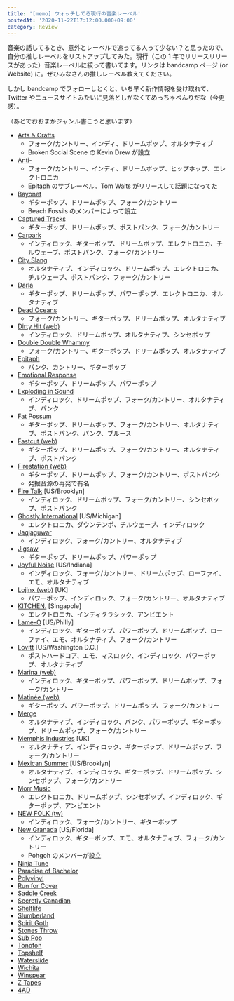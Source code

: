 ```yaml
---
title: '[memo] ウォッチしてる現行の音楽レーベル'
postedAt: '2020-11-22T17:12:00.000+09:00'
category: Review
---
```


音楽の話してるとき、意外とレーベルで追ってる人って少ない？と思ったので、自分の推しレーベルをリストアップしてみた。現行（この 1 年でリリースリリースがあった）音楽レーベルに絞って書いてます。リンクは bandcamp ページ (or Website) に。ぜひみなさんの推しレーベル教えてください。

しかし bandcamp でフォローしとくと、いち早く新作情報を受け取れて、Twitter やニュースサイトみたいに見落としがなくてめっちゃべんりだな（今更感）。

（あとでおおまかジャンル書こうと思います）

- [Arts & Crafts](https://arts-crafts.bandcamp.com/)
  - フォーク/カントリー、インディ、ドリームポップ、オルタナティブ
  - Broken Social Scene の Kevin Drew が設立
- [Anti-](https://antirecords.bandcamp.com/)
  - フォーク/カントリー、インディ、ドリームポップ、ヒップホップ、エレクトロニカ
  - Epitaph のサブレーベル。Tom Waits がリリースして話題になってた
- [Bayonet](https://bayonetrecords.bandcamp.com/)
  - ギターポップ、ドリームポップ、フォーク/カントリー
  - Beach Fossils のメンバーによって設立
- [Captured Tracks](https://capturedtracks.bandcamp.com/)
  - ギターポップ、ドリームポップ、ポストパンク、フォーク/カントリー
- [Carpark](https://carparkrecords.bandcamp.com/)
  - インディロック、ギターポップ、ドリームポップ、エレクトロニカ、チルウェーブ、ポストパンク、フォーク/カントリー
- [City Slang](https://cityslang.bandcamp.com/)
  - オルタナティブ、インディロック、ドリームポップ、エレクトロニカ、チルウェーブ、ポストパンク、フォーク/カントリー
- [Darla](https://darlamusic.bandcamp.com/)
  - ギターポップ、ドリームポップ、パワーポップ、エレクトロニカ、オルタナティブ
- [Dead Oceans](https://deadoceans.bandcamp.com/)
  - フォーク/カントリー、ギターポップ、ドリームポップ、オルタナティブ
- [Dirty Hit (web)](https://dirtyhit.co.uk/)
  - インディロック、ドリームポップ、オルタナティブ、シンセポップ
- [Double Double Whammy](https://dbldblwhmmy.bandcamp.com/)
  - フォーク/カントリー、ギターポップ、ドリームポップ、オルタナティブ
- [Epitaph](https://epitaph.bandcamp.com/)
  - パンク、カントリー、ギターポップ
- [Emotional Response](https://emotional-response-recs.bandcamp.com/)
  - ギターポップ、ドリームポップ、パワーポップ
- [Exploding in Sound](https://explodinginsoundrecords.bandcamp.com/)
  - インディロック、ドリームポップ、フォーク/カントリー、オルタナティブ、パンク
- [Fat Possum](https://fatpossumrecords.bandcamp.com/)
  - ギターポップ、ドリームポップ、フォーク/カントリー、オルタナティブ、ポストパンク、パンク、ブルース
- [Fastcut (web)](http://fastcut.jp/)
  - ギターポップ、ドリームポップ、フォーク/カントリー、オルタナティブ、ポストパンク
- [Firestation (web)](http://www.firestation-records.de/)
  - ギターポップ、ドリームポップ、フォーク/カントリー、ポストパンク
  - 発掘音源の再発で有名
- [Fire Talk](https://firetalk.bandcamp.com/) \[US/Brooklyn\]
  - インディロック、ドリームポップ、フォーク/カントリー、シンセポップ、ポストパンク
- [Ghostly International](https://ghostly.bandcamp.com/) \[US/Michigan\]
  - エレクトロニカ、ダウンテンポ、チルウェーブ、インディロック
- [Jagjaguwar](https://jagjaguwar.bandcamp.com/)
  - インディロック、フォーク/カントリー、オルタナティブ
- [Jigsaw](https://jigsawrecords.bandcamp.com/)
  - ギターポップ、ドリームポップ、パワーポップ
- [Joyful Noise](https://joyfulnoise.bandcamp.com/) \[US/Indiana\]
  - インディロック、フォーク/カントリー、ドリームポップ、ローファイ、エモ、オルタナティブ
- [Lojinx (web)](https://www.lojinx.com/) \[UK\]
  - パワーポップ、インディロック、フォーク/カントリー、オルタナティブ
- [KITCHEN.](https://kitchenlabel.bandcamp.com/) \[Singapole\]
  - エレクトロニカ、インディクラシック、アンビエント
- [Lame-O](https://lame-orecords.bandcamp.com/) \[US/Philly\]
  - インディロック、ギターポップ、パワーポップ、ドリームポップ、ローファイ、エモ、オルタナティブ、フォーク/カントリー
- [Lovitt](https://lovitt.bandcamp.com/) \[US/Washington D.C.\]
  - ポストハードコア、エモ、マスロック、インディロック、パワーポップ、オルタナティブ
- [Marina (web)](https://www.marinarecords.com/)
  - インディロック、ギターポップ、パワーポップ、ドリームポップ、フォーク/カントリー
- [Matinée (web)](http://matineerecordings.com/)
  - ギターポップ、パワーポップ、ドリームポップ、フォーク/カントリー
- [Merge](https://mergerecords.bandcamp.com/)
  - オルタナティブ、インディロック、パンク、パワーポップ、ギターポップ、ドリームポップ、フォーク/カントリー
- [Memphis Industries](https://memphisindustries.bandcamp.com/) \[UK\]
  - オルタナティブ、インディロック、ギターポップ、ドリームポップ、フォーク/カントリー
- [Mexican Summer](https://mexicansummer.bandcamp.com/) \[US/Brooklyn\]
  - オルタナティブ、インディロック、ギターポップ、ドリームポップ、シンセポップ、フォーク/カントリー
- [Morr Music](https://morrmusic.bandcamp.com/)
  - エレクトロニカ、ドリームポップ、シンセポップ、インディロック、ギターポップ、アンビエント
- [NEW FOLK (tw)](https://twitter.com/folk%5Fnew)
  - インディロック、フォーク/カントリー、ギターポップ
- [New Granada](https://newgranada.bandcamp.com/music) \[US/Florida\]
  - インディロック、ギターポップ、エモ、オルタナティブ、フォーク/カントリー
  - Pohgoh のメンバーが設立
- [Ninja Tune](https://ninjatune.bandcamp.com/)
- [Paradise of Bachelor](https://paradiseofbachelors.bandcamp.com/)
- [Polyvinyl](https://polyvinylrecords.bandcamp.com/)
- [Run for Cover](https://runforcoverrecords.bandcamp.com/)
- [Saddle Creek](https://saddlecreek.bandcamp.com/)
- [Secretly Canadian](https://secretlycanadian.bandcamp.com/)
- [Shelflife](https://shelfliferecords.bandcamp.com/)
- [Slumberland](https://slumberlandrecs.bandcamp.com/)
- [Spirit Goth](https://spiritgoth.bandcamp.com/)
- [Stones Throw](https://stonesthrow.bandcamp.com/)
- [Sub Pop](https://subpop.bandcamp.com/)
- [Tonofon](https://tonofon.bandcamp.com/)
- [Topshelf](https://topshelfrecords.bandcamp.com/)
- [Waterslide](https://watersliderecords.bandcamp.com/)
- [Wichita](https://wichitarecordings.bandcamp.com/)
- [Winspear](https://winspear.bandcamp.com/)
- [Z Tapes](https://ztapes.bandcamp.com/)
- [4AD](https://4adofficial.bandcamp.com/)

